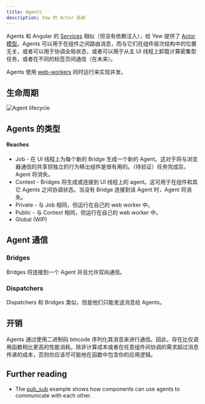```yaml
---
title: Agents
description: Yew 的 Actor 系统
---
```


Agents 和 Angular 的 [Services](https://angular.io/guide/architecture-services) 相似（但没有依赖注入），给 Yew 提供了 [Actor 模型](https://en.wikipedia.org/wiki/Actor_model)。Agents 可以用于在组件之间路由消息，而与它们在组件层次结构中的位置无关，或者可以用于协调全局状态，或者可以用于从主 UI 线程上卸载计算密集型任务，或者在不同的标签页间通信（在未来）。

Agents 使用 [web-workers](https://developer.mozilla.org/en-US/docs/Web/API/Web_Workers_API/Using_web_workers) 同时运行来实现并发。

## 生命周期

![Agent lifecycle](https://user-images.githubusercontent.com/42674621/79125224-b6481d80-7d95-11ea-8e6a-ab9b52d1d8ac.png)

## Agents 的类型

#### Reaches

* Job - 在 UI 线程上为每个新的 Bridge 生成一个新的 Agent。这对于将与浏览器通信的共享但独立的行为移出组件是很有用的。（待验证）任务完成后，Agent 将消失。
* Context - Bridges 将生成或连接到 UI 线程上的 agent。这可用于在组件和其它 Agents 之间协调状态。当没有 Bridge 连接到该 Agent 时，Agent 将消失。
* Private - 与 Job 相同，但运行在自己的 web worker 中。
* Public - 与 Context 相同，但运行在自己的 web worker 中。
* Global \(WIP\)

## Agent 通信

### Bridges

Bridges 将连接到一个 Agent 并且允许双向通信。

### Dispatchers

Dispatchers 和 Bridges 类似，但是他们只能发送消息给 Agents。

## 开销

Agents 通过使用二进制码 bincode 序列化其消息来进行通信。因此，存在比仅调用函数相比更高的性能消耗。除非计算成本或者在任意组件间协调的需求超过消息传递的成本，否则你应该尽可能地在函数中包含你的应用逻辑。

## Further reading

* The [pub\_sub](https://github.com/yewstack/yew/tree/master/examples/pub_sub) example shows how components can use agents to communicate with each other.

